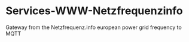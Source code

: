 # Services-WWW-Netzfrequenzinfo
Gateway from the Netzfrequenz.info european power grid frequency to MQTT
